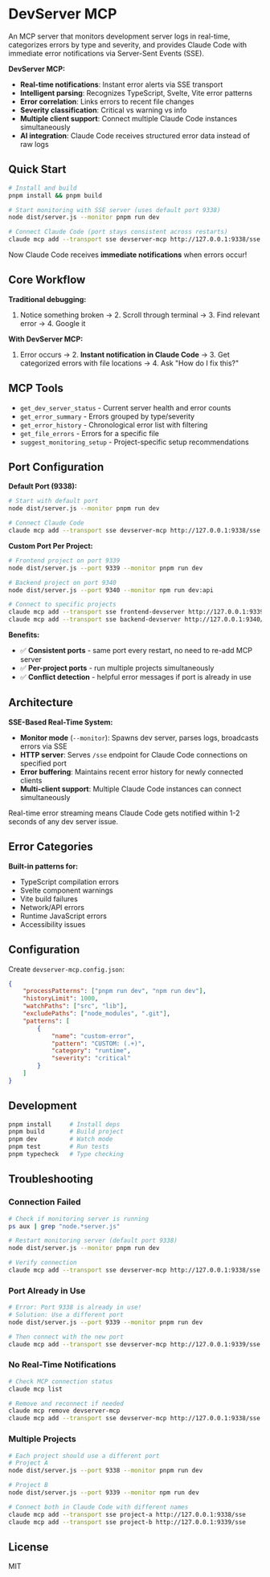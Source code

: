 # DevServer MCP

An MCP server that monitors development server logs in real-time, categorizes errors by type and severity, and provides Claude Code with immediate error notifications via Server-Sent Events (SSE).

**DevServer MCP:**

-   **Real-time notifications**: Instant error alerts via SSE transport
-   **Intelligent parsing**: Recognizes TypeScript, Svelte, Vite error patterns
-   **Error correlation**: Links errors to recent file changes
-   **Severity classification**: Critical vs warning vs info
-   **Multiple client support**: Connect multiple Claude Code instances simultaneously
-   **AI integration**: Claude Code receives structured error data instead of raw logs

## Quick Start

```bash
# Install and build
pnpm install && pnpm build

# Start monitoring with SSE server (uses default port 9338)
node dist/server.js --monitor pnpm run dev

# Connect Claude Code (port stays consistent across restarts)
claude mcp add --transport sse devserver-mcp http://127.0.0.1:9338/sse
```

Now Claude Code receives **immediate notifications** when errors occur!

## Core Workflow

**Traditional debugging:**

1. Notice something broken → 2. Scroll through terminal → 3. Find relevant error → 4. Google it

**With DevServer MCP:**

1. Error occurs → 2. **Instant notification in Claude Code** → 3. Get categorized errors with file locations → 4. Ask "How do I fix this?"

## MCP Tools

-   `get_dev_server_status` - Current server health and error counts
-   `get_error_summary` - Errors grouped by type/severity
-   `get_error_history` - Chronological error list with filtering
-   `get_file_errors` - Errors for a specific file
-   `suggest_monitoring_setup` - Project-specific setup recommendations

## Port Configuration

**Default Port (9338):**
```bash
# Start with default port
node dist/server.js --monitor pnpm run dev

# Connect Claude Code  
claude mcp add --transport sse devserver-mcp http://127.0.0.1:9338/sse
```

**Custom Port Per Project:**
```bash
# Frontend project on port 9339
node dist/server.js --port 9339 --monitor pnpm run dev

# Backend project on port 9340  
node dist/server.js --port 9340 --monitor npm run dev:api

# Connect to specific projects
claude mcp add --transport sse frontend-devserver http://127.0.0.1:9339/sse
claude mcp add --transport sse backend-devserver http://127.0.0.1:9340/sse
```

**Benefits:**
- ✅ **Consistent ports** - same port every restart, no need to re-add MCP server
- ✅ **Per-project ports** - run multiple projects simultaneously  
- ✅ **Conflict detection** - helpful error messages if port is already in use

## Architecture

**SSE-Based Real-Time System:**

-   **Monitor mode** (`--monitor`): Spawns dev server, parses logs, broadcasts errors via SSE
-   **HTTP server**: Serves `/sse` endpoint for Claude Code connections on specified port
-   **Error buffering**: Maintains recent error history for newly connected clients
-   **Multi-client support**: Multiple Claude Code instances can connect simultaneously

Real-time error streaming means Claude Code gets notified within 1-2 seconds of any dev server issue.

## Error Categories

**Built-in patterns for:**

-   TypeScript compilation errors
-   Svelte component warnings
-   Vite build failures
-   Network/API errors
-   Runtime JavaScript errors
-   Accessibility issues

## Configuration

Create `devserver-mcp.config.json`:

```json
{
    "processPatterns": ["pnpm run dev", "npm run dev"],
    "historyLimit": 1000,
    "watchPaths": ["src", "lib"],
    "excludePaths": ["node_modules", ".git"],
    "patterns": [
        {
            "name": "custom-error",
            "pattern": "CUSTOM: (.+)",
            "category": "runtime",
            "severity": "critical"
        }
    ]
}
```

## Development

```bash
pnpm install     # Install deps
pnpm build       # Build project
pnpm dev         # Watch mode
pnpm test        # Run tests
pnpm typecheck   # Type checking
```

## Troubleshooting

### Connection Failed
```bash
# Check if monitoring server is running
ps aux | grep "node.*server.js"

# Restart monitoring server (default port 9338)
node dist/server.js --monitor pnpm run dev

# Verify connection
claude mcp add --transport sse devserver-mcp http://127.0.0.1:9338/sse
```

### Port Already in Use
```bash
# Error: Port 9338 is already in use!
# Solution: Use a different port
node dist/server.js --port 9339 --monitor pnpm run dev

# Then connect with the new port
claude mcp add --transport sse devserver-mcp http://127.0.0.1:9339/sse
```

### No Real-Time Notifications
```bash
# Check MCP connection status
claude mcp list

# Remove and reconnect if needed
claude mcp remove devserver-mcp
claude mcp add --transport sse devserver-mcp http://127.0.0.1:9338/sse
```

### Multiple Projects
```bash
# Each project should use a different port
# Project A
node dist/server.js --port 9338 --monitor pnpm run dev

# Project B  
node dist/server.js --port 9339 --monitor npm run dev

# Connect both in Claude Code with different names
claude mcp add --transport sse project-a http://127.0.0.1:9338/sse
claude mcp add --transport sse project-b http://127.0.0.1:9339/sse
```


## License

MIT
